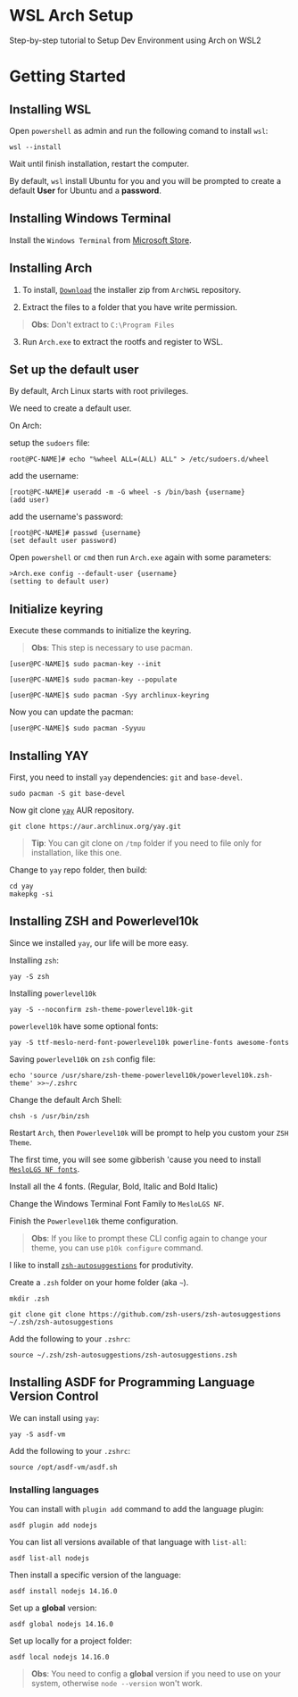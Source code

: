 # WSL Arch Setup
Step-by-step tutorial to Setup Dev Environment using Arch on WSL2

# Getting Started


## Installing WSL

Open `powershell` as admin and run the following comand to install `wsl`:

```
wsl --install
```

Wait until finish installation, restart the computer.

By default, `wsl` install Ubuntu for you and you will be prompted to create a default **User** for Ubuntu and a **password**.

## Installing Windows Terminal

Install the `Windows Terminal` from [Microsoft Store](https://www.microsoft.com/pt-br/p/windows-terminal/9n0dx20hk701).

## Installing Arch

1. To install, [`Download`](https://github.com/yuk7/ArchWSL/releases/latest) the installer zip from `ArchWSL` repository.

2. Extract the files to a folder that you have write permission. 
> **Obs**: Don't extract to `C:\Program Files`

3. Run `Arch.exe` to extract the rootfs and register to WSL.

## Set up the default user

By default, Arch Linux starts with root privileges. 

We need to create a default user.

On Arch:

setup the `sudoers` file:

```
root@PC-NAME]# echo "%wheel ALL=(ALL) ALL" > /etc/sudoers.d/wheel
```

add the username:
```
[root@PC-NAME]# useradd -m -G wheel -s /bin/bash {username}
(add user)
```

add the username's password:
```
[root@PC-NAME]# passwd {username}
(set default user password)
```


Open `powershell` or `cmd` then run `Arch.exe` again with some parameters:
```
>Arch.exe config --default-user {username}
(setting to default user)
```

## Initialize keyring

Execute these commands to initialize the keyring.
> **Obs**: This step is necessary to use pacman.

```
[user@PC-NAME]$ sudo pacman-key --init

[user@PC-NAME]$ sudo pacman-key --populate

[user@PC-NAME]$ sudo pacman -Syy archlinux-keyring
```

Now you can update the pacman:

```
[user@PC-NAME]$ sudo pacman -Syyuu
```

## Installing YAY

First, you need to install `yay` dependencies: `git` and `base-devel`.

```
sudo pacman -S git base-devel
```

Now git clone [`yay`](https://github.com/Jguer/yay) AUR repository.

```
git clone https://aur.archlinux.org/yay.git
```

> **Tip**: You can git clone on `/tmp` folder if you need to file only for installation, like this one.

Change to `yay` repo folder, then build:

```
cd yay
makepkg -si
```

## Installing ZSH and Powerlevel10k

Since we installed `yay`, our life will be more easy.

Installing `zsh`:
```
yay -S zsh
```

Installing `powerlevel10k`
```
yay -S --noconfirm zsh-theme-powerlevel10k-git
```

`powerlevel10k` have some optional fonts:
```
yay -S ttf-meslo-nerd-font-powerlevel10k powerline-fonts awesome-fonts
```

Saving `powerlevel10k` on `zsh` config file:
```
echo 'source /usr/share/zsh-theme-powerlevel10k/powerlevel10k.zsh-theme' >>~/.zshrc
```

Change the default Arch Shell:
```
chsh -s /usr/bin/zsh
```

Restart `Arch`, then `Powerlevel10k` will be prompt to help you custom your `ZSH Theme`.

The first time, you will see some gibberish 'cause you need to install [`MesloLGS NF fonts`](https://github.com/romkatv/powerlevel10k/blob/master/font.md#manual-font-installation). 

Install all the 4 fonts. (Regular, Bold, Italic and Bold Italic)

Change the Windows Terminal Font Family to `MesloLGS NF`.

Finish the `Powerlevel10k` theme configuration.

> **Obs**: If you like to prompt these CLI config again to change your theme, you can use `p10k configure` command.


I like to install [`zsh-autosuggestions`](https://github.com/zsh-users/zsh-autosuggestions) for produtivity.

Create a `.zsh` folder on your home folder (aka `~`).
```
mkdir .zsh

git clone git clone https://github.com/zsh-users/zsh-autosuggestions ~/.zsh/zsh-autosuggestions
```

Add the following to your `.zshrc`:
```
source ~/.zsh/zsh-autosuggestions/zsh-autosuggestions.zsh
```

## Installing ASDF for Programming Language Version Control

We can install using `yay`:
```
yay -S asdf-vm
```

Add the following to your `.zshrc`:
```
source /opt/asdf-vm/asdf.sh
```

### Installing languages

You can install with `plugin add` command to add the language plugin:
```
asdf plugin add nodejs
```

You can list all versions available of that language with `list-all`:
```
asdf list-all nodejs
```


Then install a specific version of the language:
```
asdf install nodejs 14.16.0
```

Set up a **global** version:
```
asdf global nodejs 14.16.0
```

Set up locally for a project folder:
```
asdf local nodejs 14.16.0
```

> **Obs**: You need to config a **global** version if you need to use on your system, otherwise `node --version` won't work.